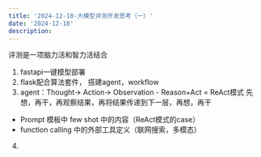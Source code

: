 ```yaml
---
title: '2024-12-18-大模型评测开发思考（一）'
date: '2024-12-18'
description:
---
```

评测是一项脑力活和智力活结合

1. fastapi一键模型部署
2. flask配合算法套件， 搭建agent，workflow
3. agent：Thought→ Action→ Observation - Reason+Act = ReAct模式
先想，再干，再观察结果，再将结果传递到下一层，再想，再干
- Prompt 模板中 few shot 中的内容（ReAct模式的case）
- function calling 中的外部工具定义（联网搜索，多模态）
4. 
